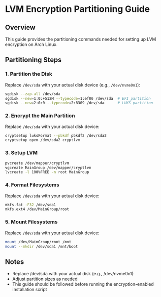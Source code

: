 # LVM Encryption Partitioning Guide

## Overview
This guide provides the partitioning commands needed for setting up LVM encryption on Arch Linux.

## Partitioning Steps

### 1. Partition the Disk
Replace `/dev/sda` with your actual disk device (e.g., `/dev/nvme0n1`):
```bash
sgdisk --zap-all /dev/sda
sgdisk --new=1:0:+512M --typecode=1:ef00 /dev/sda  # EFI partition
sgdisk --new=2:0:0 --typecode=2:8309 /dev/sda      # LUKS partition
```

### 2. Encrypt the Main Partition
Replace `/dev/sda` with your actual disk device:
```bash
cryptsetup luksFormat --pbkdf pbkdf2 /dev/sda2
cryptsetup open /dev/sda2 cryptlvm
```

### 3. Setup LVM
```bash
pvcreate /dev/mapper/cryptlvm
vgcreate MainGroup /dev/mapper/cryptlvm
lvcreate -l 100%FREE -n root MainGroup
```

### 4. Format Filesystems
Replace `/dev/sda` with your actual disk device:
```bash
mkfs.fat -F32 /dev/sda1
mkfs.ext4 /dev/MainGroup/root
```

### 5. Mount Filesystems
Replace `/dev/sda` with your actual disk device:
```bash
mount /dev/MainGroup/root /mnt
mount --mkdir /dev/sda1 /mnt/boot
```

## Notes
- Replace /dev/sda with your actual disk (e.g., /dev/nvme0n1)
- Adjust partition sizes as needed
- This guide should be followed before running the encryption-enabled installation script
